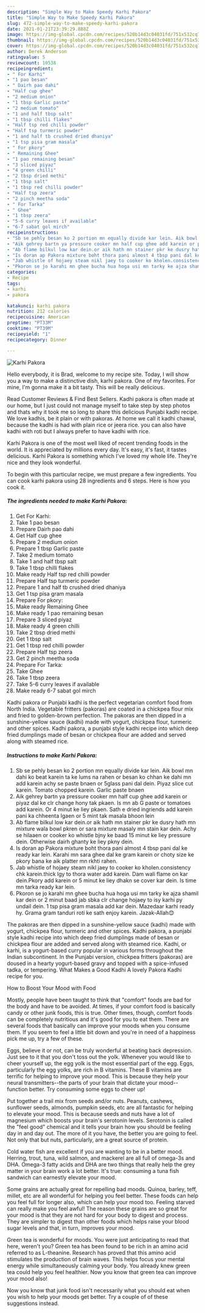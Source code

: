 ```yaml
---
description: "Simple Way to Make Speedy Karhi Pakora"
title: "Simple Way to Make Speedy Karhi Pakora"
slug: 472-simple-way-to-make-speedy-karhi-pakora
date: 2021-01-21T23:39:29.888Z
image: https://img-global.cpcdn.com/recipes/520b14d3c04031fd/751x532cq70/karhi-pakora-recipe-main-photo.jpg
thumbnail: https://img-global.cpcdn.com/recipes/520b14d3c04031fd/751x532cq70/karhi-pakora-recipe-main-photo.jpg
cover: https://img-global.cpcdn.com/recipes/520b14d3c04031fd/751x532cq70/karhi-pakora-recipe-main-photo.jpg
author: Derek Anderson
ratingvalue: 5
reviewcount: 10538
recipeingredient:
- " For Karhi"
- "1 pao besan"
- " Dairh pao dahi"
- "Half cup ghee"
- "2 medium onion"
- "1 tbsp Garlic paste"
- "2 medium tomato"
- "1 and half tbsp salt"
- "1 tbsp chilli flakes"
- "Half tsp red chilli powder"
- "Half tsp turmeric powder"
- "1 and half tb crushed dried dhaniya"
- "1 tsp pisa gram masala"
- " For pkory"
- " Remaining Ghee"
- "1 pao remaining besan"
- "3 sliced piyaz"
- "4 green chilli"
- "2 tbsp dried methi"
- "1 tbsp salt"
- "1 tbsp red chilli powder"
- "Half tsp zeera"
- "2 pinch meetha soda"
- " For Tarka"
- " Ghee"
- "1 tbsp zeera"
- "5-6 curry leaves if available"
- "6-7 sabat gol mirch"
recipeinstructions:
- "Sb se pehly besan ko 2 portion mn equally divide kar lein. Aik bowl mn dahi ko beat karein ta ke lums na rahen or besan ko chhan ke dahi mn add karein achy se paste bnaen or 5glass pani dal dein. Piyaz slice cut karein. Tomato chopped karein. Garlic paste bnaen"
- "Aik gehrey bartn ya pressure cooker mn half cup ghee add karein or piyaz dal ke clr change hony tak pkaen. Is mn ab G paste or tomatoes add karein. Or 4 minut ke liey pkaen. Sath e dried ingriends add karein pani ka chheenta lgaen or 5 mint tak masala bhoon lein"
- "Ab flame bilkul low kar dein.or aik hath mn stainer pkr ke dusry hath mn mixture wala bowl pkren or sara mixture masaly mn stain kar dein. Achy se hilaaen or cooker ko whistle bjny ke baad 15 minut ke liey pressure dein. Otherwise dairh ghanty ke liey pkny dein."
- "Is doran ap Pakora mixture boht thora pani almost 4 tbsp pani dal ke ready kar lein. Karahi mn sara ghee dal ke gram karein or choty size ke pkory bana ke aik platter mn rkhti rahen."
- "Jab whistle of hojaey steam nikl jaey to cooker ko kholen.consistency chk karein.thick lgy to thora water add karein. Dam wali flame on kar dein.Pkory add karein or 5 minut ke liey dhakn se cover kar dein. Is time mn tarka ready kar lein."
- "Pkoron se jo karahi mn ghee bucha hua hoga usi mn tarky ke ajza shamil kar dein or 2 minut baad jab sbka clr change hojaey to isy karhi py undail dein. 1 tsp pisa gram masala add kar dein. Mazedaar karhi ready hy. Grama gram tanduri roti ke sath enjoy karein. Jazak-Allah😊"
categories:
- Recipe
tags:
- karhi
- pakora

katakunci: karhi pakora 
nutrition: 212 calories
recipecuisine: American
preptime: "PT33M"
cooktime: "PT39M"
recipeyield: "1"
recipecategory: Dinner

---
```



![Karhi Pakora](https://img-global.cpcdn.com/recipes/520b14d3c04031fd/751x532cq70/karhi-pakora-recipe-main-photo.jpg)

Hello everybody, it is Brad, welcome to my recipe site. Today, I will show you a way to make a distinctive dish, karhi pakora. One of my favorites. For mine, I'm gonna make it a bit tasty. This will be really delicious.

Read Customer Reviews &amp; Find Best Sellers. Kadhi pakora is often made at our home, but I just could not manage myself to take step by step photos and thats why it took me so long to share this delicious Punjabi kadhi recipe. We love kadhis, be it plain or with pakoras. At home we call it kadhi chawal, because the kadhi is had with plain rice or jeera rice. you can also have kadhi with roti but I always prefer to have kadhi with rice.

Karhi Pakora is one of the most well liked of recent trending foods in the world. It is appreciated by millions every day. It's easy, it's fast, it tastes delicious. Karhi Pakora is something which I've loved my whole life. They're nice and they look wonderful.


To begin with this particular recipe, we must prepare a few ingredients. You can cook karhi pakora using 28 ingredients and 6 steps. Here is how you cook it.

<!--inarticleads1-->

##### The ingredients needed to make Karhi Pakora:

1. Get  For Karhi:
1. Take 1 pao besan
1. Prepare  Dairh pao dahi
1. Get Half cup ghee
1. Prepare 2 medium onion
1. Prepare 1 tbsp Garlic paste
1. Take 2 medium tomato
1. Take 1 and half tbsp salt
1. Take 1 tbsp chilli flakes
1. Make ready Half tsp red chilli powder
1. Prepare Half tsp turmeric powder
1. Prepare 1 and half tb crushed dried dhaniya
1. Get 1 tsp pisa gram masala
1. Prepare  For pkory:
1. Make ready  Remaining Ghee
1. Make ready 1 pao remaining besan
1. Prepare 3 sliced piyaz
1. Make ready 4 green chilli
1. Take 2 tbsp dried methi
1. Get 1 tbsp salt
1. Get 1 tbsp red chilli powder
1. Prepare Half tsp zeera
1. Get 2 pinch meetha soda
1. Prepare  For Tarka:
1. Take  Ghee
1. Take 1 tbsp zeera
1. Take 5-6 curry leaves if available
1. Make ready 6-7 sabat gol mirch


Kadhi pakora or Punjabi kadhi is the perfect vegetarian comfort food from North India. Vegetable fritters (pakoras) are coated in a chickpea flour mix and fried to golden-brown perfection. The pakoras are then dipped in a sunshine-yellow sauce (kadhi) made with yogurt, chickpea flour, turmeric and other spices. Kadhi pakora, a punjabi style kadhi recipe into which deep fried dumplings made of besan or chickpea flour are added and served along with steamed rice. 

<!--inarticleads2-->

##### Instructions to make Karhi Pakora:

1. Sb se pehly besan ko 2 portion mn equally divide kar lein. Aik bowl mn dahi ko beat karein ta ke lums na rahen or besan ko chhan ke dahi mn add karein achy se paste bnaen or 5glass pani dal dein. Piyaz slice cut karein. Tomato chopped karein. Garlic paste bnaen
1. Aik gehrey bartn ya pressure cooker mn half cup ghee add karein or piyaz dal ke clr change hony tak pkaen. Is mn ab G paste or tomatoes add karein. Or 4 minut ke liey pkaen. Sath e dried ingriends add karein pani ka chheenta lgaen or 5 mint tak masala bhoon lein
1. Ab flame bilkul low kar dein.or aik hath mn stainer pkr ke dusry hath mn mixture wala bowl pkren or sara mixture masaly mn stain kar dein. Achy se hilaaen or cooker ko whistle bjny ke baad 15 minut ke liey pressure dein. Otherwise dairh ghanty ke liey pkny dein.
1. Is doran ap Pakora mixture boht thora pani almost 4 tbsp pani dal ke ready kar lein. Karahi mn sara ghee dal ke gram karein or choty size ke pkory bana ke aik platter mn rkhti rahen.
1. Jab whistle of hojaey steam nikl jaey to cooker ko kholen.consistency chk karein.thick lgy to thora water add karein. Dam wali flame on kar dein.Pkory add karein or 5 minut ke liey dhakn se cover kar dein. Is time mn tarka ready kar lein.
1. Pkoron se jo karahi mn ghee bucha hua hoga usi mn tarky ke ajza shamil kar dein or 2 minut baad jab sbka clr change hojaey to isy karhi py undail dein. 1 tsp pisa gram masala add kar dein. Mazedaar karhi ready hy. Grama gram tanduri roti ke sath enjoy karein. Jazak-Allah😊


The pakoras are then dipped in a sunshine-yellow sauce (kadhi) made with yogurt, chickpea flour, turmeric and other spices. Kadhi pakora, a punjabi style kadhi recipe into which deep fried dumplings made of besan or chickpea flour are added and served along with steamed rice. Kadhi, or karhi, is a yogurt-based curry popular in various forms throughout the Indian subcontinent. In the Punjabi version, chickpea fritters (pakoras) are doused in a hearty yogurt-based gravy and topped with a spice-infused tadka, or tempering. What Makes a Good Kadhi A lovely Pakora Kadhi recipe for you. 

How to Boost Your Mood with Food


Mostly, people have been taught to think that "comfort" foods are bad for the body and have to be avoided. At times, if your comfort food is basically candy or other junk foods, this is true. Other times, though, comfort foods can be completely nutritious and it's good for you to eat them. There are several foods that basically can improve your moods when you consume them. If you seem to feel a little bit down and you're in need of a happiness pick me up, try a few of these.

Eggs, believe it or not, can be truly wonderful at beating back depression. Just see to it that you don't toss out the yolk. Whenever you would like to cheer yourself up, the egg yolk is the most essential part of the egg. Eggs, particularly the egg yolks, are rich in B vitamins. These B vitamins are terrific for helping to improve your mood. This is because they help your neural transmitters--the parts of your brain that dictate your mood--function better. Try consuming some eggs to cheer up!

Put together a trail mix from seeds and/or nuts. Peanuts, cashews, sunflower seeds, almonds, pumpkin seeds, etc are all fantastic for helping to elevate your mood. This is because seeds and nuts have a lot of magnesium which boosts your brain's serotonin levels. Serotonin is called the "feel good" chemical and it tells your brain how you should be feeling day in and day out. The more of it you have, the better you are going to feel. Not only that but nuts, particularly, are a great source of protein.

Cold water fish are excellent if you are wanting to be in a better mood. Herring, trout, tuna, wild salmon, and mackerel are all full of omega-3s and DHA. Omega-3 fatty acids and DHA are two things that really help the grey matter in your brain work a lot better. It's true: consuming a tuna fish sandwich can earnestly elevate your mood. 

Some grains are actually great for repelling bad moods. Quinoa, barley, teff, millet, etc are all wonderful for helping you feel better. These foods can help you feel full for longer also, which can help your mood too. Feeling starved can really make you feel awful! The reason these grains are so great for your mood is that they are not hard for your body to digest and process. They are simpler to digest than other foods which helps raise your blood sugar levels and that, in turn, improves your mood.

Green tea is wonderful for moods. You were just anticipating to read that here, weren't you? Green tea has been found to be rich in an amino acid referred to as L-theanine. Research has proved that this amino acid stimulates the production of brain waves. This helps focus your mental energy while simultaneously calming your body. You already knew green tea could help you feel healthier. Now you know that green tea can improve your mood also!

Now you know that junk food isn't necessarily what you should eat when you wish to help your moods get better. Try  a  couple of  of  these  suggestions  instead.

